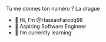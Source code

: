 Tu me donnes ton numéro ?
La drague
- 👋 Hi, I’m @HassanFarooq98
- 👀 Aspiring Software Engineer
- 🌱 I’m currently learning

